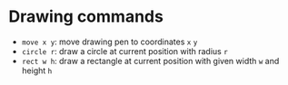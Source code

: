 # Drawing commands

- `move x y`: move drawing pen to coordinates `x` `y`
- `circle r`: draw a circle at current position with radius `r`
- `rect w h`: draw a rectangle at current position with given width `w` and height `h`
